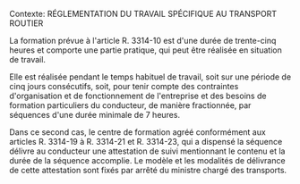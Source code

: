Contexte: RÉGLEMENTATION DU TRAVAIL SPÉCIFIQUE AU TRANSPORT ROUTIER

La formation prévue à l'article R. 3314-10 est d'une durée de trente-cinq heures et comporte une partie pratique, qui peut être réalisée en situation de travail.

Elle est réalisée pendant le temps habituel de travail, soit sur une période de cinq jours consécutifs, soit, pour tenir compte des contraintes d'organisation et de fonctionnement de l'entreprise et des besoins de formation particuliers du conducteur, de manière fractionnée, par séquences d'une durée minimale de 7 heures.

Dans ce second cas, le centre de formation agréé conformément aux articles R. 3314-19 à R. 3314-21 et R. 3314-23, qui a dispensé la séquence délivre au conducteur une attestation de suivi mentionnant le contenu et la durée de la séquence accomplie. Le modèle et les modalités de délivrance de cette attestation sont fixés par arrêté du ministre chargé des transports.